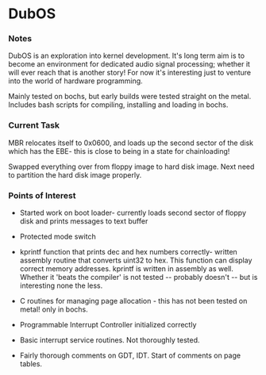 # DubOS

### Notes

DubOS is an exploration into kernel development.
It's long term aim is to become an environment for dedicated audio signal processing; whether it will ever reach that is another story! For now it's interesting just to venture into the world of hardware programming.

Mainly tested on bochs, but early builds were tested straight on the metal. Includes bash scripts for compiling, installing and loading in bochs.

### Current Task

MBR relocates itself to 0x0600, and loads up the second sector of the disk which has the EBE- this is close to being in a state for chainloading!

Swapped everything over from floppy image to hard disk image. Next need to partition the hard disk image properly.

### Points of Interest

* Started work on boot loader- currently loads second sector of floppy disk  and prints messages to text buffer
  
* Protected mode switch

* kprintf function that prints dec and hex numbers correctly- written assembly  routine that converts uint32 to hex. This function can display correct memory  addresses. kprintf is written in assembly as well. Whether it 'beats the compiler'  is not tested -- probably doesn't -- but is interesting none the less.

* C routines for managing page allocation - this has not been tested on metal! only  in bochs.

* Programmable Interrupt Controller initialized correctly

* Basic interrupt service routines. Not thoroughly tested.

* Fairly thorough comments on GDT, IDT. Start of comments on page tables.
